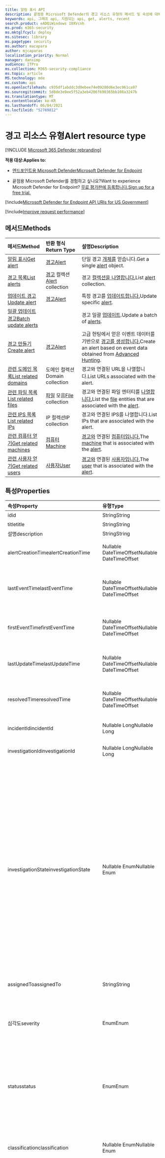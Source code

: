 ```yaml
---
title: 알림 표시 API
description: 끝점용 Microsoft Defender의 경고 리소스 유형의 메서드 및 속성에 대해 자세히 알아보습니다.
keywords: api, 그래프 api, 지원되는 api, get, alerts, recent
search.product: eADQiWindows 10XVcnh
ms.prod: m365-security
ms.mktglfcycl: deploy
ms.sitesec: library
ms.pagetype: security
ms.author: macapara
author: mjcaparas
localization_priority: Normal
manager: dansimp
audience: ITPro
ms.collection: M365-security-compliance
ms.topic: article
MS.technology: mde
ms.custom: api
ms.openlocfilehash: c935df1abddc3d0ebee74e09280d6e3ec961ca97
ms.sourcegitcommit: 5d8de3e9ee5f52a3eb4206f690365bb108a3247b
ms.translationtype: MT
ms.contentlocale: ko-KR
ms.lasthandoff: 06/04/2021
ms.locfileid: "52769812"
---
```

# <a name="alert-resource-type"></a><span data-ttu-id="066c9-104">경고 리소스 유형</span><span class="sxs-lookup"><span data-stu-id="066c9-104">Alert resource type</span></span>

[!INCLUDE [Microsoft 365 Defender rebranding](../../includes/microsoft-defender.md)]

<span data-ttu-id="066c9-105">**적용 대상:**</span><span class="sxs-lookup"><span data-stu-id="066c9-105">**Applies to:**</span></span>
- [<span data-ttu-id="066c9-106">엔드포인트용 Microsoft Defender</span><span class="sxs-lookup"><span data-stu-id="066c9-106">Microsoft Defender for Endpoint</span></span>](https://go.microsoft.com/fwlink/?linkid=2154037)

- <span data-ttu-id="066c9-107">끝점용 Microsoft Defender를 경험하고 싶나요?</span><span class="sxs-lookup"><span data-stu-id="066c9-107">Want to experience Microsoft Defender for Endpoint?</span></span> [<span data-ttu-id="066c9-108">무료 평가판에 등록합니다.</span><span class="sxs-lookup"><span data-stu-id="066c9-108">Sign up for a free trial.</span></span>](https://www.microsoft.com/microsoft-365/windows/microsoft-defender-atp?ocid=docs-wdatp-exposedapis-abovefoldlink) 

[!include[Microsoft Defender for Endpoint API URIs for US Government](../../includes/microsoft-defender-api-usgov.md)]

[!include[Improve request performance](../../includes/improve-request-performance.md)]


## <a name="methods"></a><span data-ttu-id="066c9-109">메서드</span><span class="sxs-lookup"><span data-stu-id="066c9-109">Methods</span></span>

<span data-ttu-id="066c9-110">메서드</span><span class="sxs-lookup"><span data-stu-id="066c9-110">Method</span></span> |<span data-ttu-id="066c9-111">반환 형식</span><span class="sxs-lookup"><span data-stu-id="066c9-111">Return Type</span></span> |<span data-ttu-id="066c9-112">설명</span><span class="sxs-lookup"><span data-stu-id="066c9-112">Description</span></span>
:---|:---|:---
[<span data-ttu-id="066c9-113">알림 표시</span><span class="sxs-lookup"><span data-stu-id="066c9-113">Get alert</span></span>](get-alert-info-by-id.md) | [<span data-ttu-id="066c9-114">경고</span><span class="sxs-lookup"><span data-stu-id="066c9-114">Alert</span></span>](alerts.md) | <span data-ttu-id="066c9-115">단일 경고 [개체를](alerts.md) 얻습니다.</span><span class="sxs-lookup"><span data-stu-id="066c9-115">Get a single [alert](alerts.md) object.</span></span>
[<span data-ttu-id="066c9-116">경고 목록</span><span class="sxs-lookup"><span data-stu-id="066c9-116">List alerts</span></span>](get-alerts.md) | <span data-ttu-id="066c9-117">[경고](alerts.md) 컬렉션</span><span class="sxs-lookup"><span data-stu-id="066c9-117">[Alert](alerts.md) collection</span></span> | <span data-ttu-id="066c9-118">경고 [컬렉션을 나열합니다.](alerts.md)</span><span class="sxs-lookup"><span data-stu-id="066c9-118">List [alert](alerts.md) collection.</span></span>
[<span data-ttu-id="066c9-119">업데이트 경고</span><span class="sxs-lookup"><span data-stu-id="066c9-119">Update alert</span></span>](update-alert.md) | [<span data-ttu-id="066c9-120">경고</span><span class="sxs-lookup"><span data-stu-id="066c9-120">Alert</span></span>](alerts.md) | <span data-ttu-id="066c9-121">특정 경고를 [업데이트합니다.](alerts.md)</span><span class="sxs-lookup"><span data-stu-id="066c9-121">Update specific [alert](alerts.md).</span></span>
[<span data-ttu-id="066c9-122">일괄 업데이트 경고</span><span class="sxs-lookup"><span data-stu-id="066c9-122">Batch update alerts</span></span>](batch-update-alerts.md) | | <span data-ttu-id="066c9-123">경고 일괄 [업데이트](alerts.md).</span><span class="sxs-lookup"><span data-stu-id="066c9-123">Update a batch of [alerts](alerts.md).</span></span>
[<span data-ttu-id="066c9-124">경고 만들기</span><span class="sxs-lookup"><span data-stu-id="066c9-124">Create alert</span></span>](create-alert-by-reference.md)|[<span data-ttu-id="066c9-125">경고</span><span class="sxs-lookup"><span data-stu-id="066c9-125">Alert</span></span>](alerts.md)|<span data-ttu-id="066c9-126">고급 헌팅에서 얻은 이벤트 데이터를 기반으로 [경고를 생성합니다.](run-advanced-query-api.md)</span><span class="sxs-lookup"><span data-stu-id="066c9-126">Create an alert based on event data obtained from [Advanced Hunting](run-advanced-query-api.md).</span></span>
[<span data-ttu-id="066c9-127">관련 도메인 목록</span><span class="sxs-lookup"><span data-stu-id="066c9-127">List related domains</span></span>](get-alert-related-domain-info.md)|<span data-ttu-id="066c9-128">도메인 컬렉션</span><span class="sxs-lookup"><span data-stu-id="066c9-128">Domain collection</span></span>| <span data-ttu-id="066c9-129">경고와 연결된 URL을 나열합니다.</span><span class="sxs-lookup"><span data-stu-id="066c9-129">List URLs associated with the alert.</span></span>
[<span data-ttu-id="066c9-130">관련 파일 목록</span><span class="sxs-lookup"><span data-stu-id="066c9-130">List related files</span></span>](get-alert-related-files-info.md) | <span data-ttu-id="066c9-131">[파일](files.md) 모음</span><span class="sxs-lookup"><span data-stu-id="066c9-131">[File](files.md) collection</span></span> |  <span data-ttu-id="066c9-132">경고와 [](files.md) 연결된 파일 엔터티를 [나열합니다.](alerts.md)</span><span class="sxs-lookup"><span data-stu-id="066c9-132">List the [file](files.md) entities that are associated with the [alert](alerts.md).</span></span>
[<span data-ttu-id="066c9-133">관련 IPS 목록</span><span class="sxs-lookup"><span data-stu-id="066c9-133">List related IPs</span></span>](get-alert-related-ip-info.md) | <span data-ttu-id="066c9-134">IP 컬렉션</span><span class="sxs-lookup"><span data-stu-id="066c9-134">IP collection</span></span> | <span data-ttu-id="066c9-135">경고와 연결된 IPS를 나열합니다.</span><span class="sxs-lookup"><span data-stu-id="066c9-135">List IPs that are associated with the alert.</span></span>
[<span data-ttu-id="066c9-136">관련 컴퓨터 얻기</span><span class="sxs-lookup"><span data-stu-id="066c9-136">Get related machines</span></span>](get-alert-related-machine-info.md) | [<span data-ttu-id="066c9-137">컴퓨터</span><span class="sxs-lookup"><span data-stu-id="066c9-137">Machine</span></span>](machine.md) | <span data-ttu-id="066c9-138">[경고와](machine.md) 연결된 [컴퓨터입니다.](alerts.md)</span><span class="sxs-lookup"><span data-stu-id="066c9-138">The [machine](machine.md) that is associated with the [alert](alerts.md).</span></span>
[<span data-ttu-id="066c9-139">관련 사용자 얻기</span><span class="sxs-lookup"><span data-stu-id="066c9-139">Get related users</span></span>](get-alert-related-user-info.md) | [<span data-ttu-id="066c9-140">사용자</span><span class="sxs-lookup"><span data-stu-id="066c9-140">User</span></span>](user.md) | <span data-ttu-id="066c9-141">[경고와](user.md) 연결된 [사용자입니다.](alerts.md)</span><span class="sxs-lookup"><span data-stu-id="066c9-141">The [user](user.md) that is associated with the [alert](alerts.md).</span></span>


## <a name="properties"></a><span data-ttu-id="066c9-142">특성</span><span class="sxs-lookup"><span data-stu-id="066c9-142">Properties</span></span>

<span data-ttu-id="066c9-143">속성</span><span class="sxs-lookup"><span data-stu-id="066c9-143">Property</span></span> |    <span data-ttu-id="066c9-144">유형</span><span class="sxs-lookup"><span data-stu-id="066c9-144">Type</span></span>    |    <span data-ttu-id="066c9-145">설명</span><span class="sxs-lookup"><span data-stu-id="066c9-145">Description</span></span>
:---|:---|:---
<span data-ttu-id="066c9-146">id</span><span class="sxs-lookup"><span data-stu-id="066c9-146">id</span></span> | <span data-ttu-id="066c9-147">String</span><span class="sxs-lookup"><span data-stu-id="066c9-147">String</span></span> | <span data-ttu-id="066c9-148">경고 ID입니다.</span><span class="sxs-lookup"><span data-stu-id="066c9-148">Alert ID.</span></span>
<span data-ttu-id="066c9-149">title</span><span class="sxs-lookup"><span data-stu-id="066c9-149">title</span></span> | <span data-ttu-id="066c9-150">String</span><span class="sxs-lookup"><span data-stu-id="066c9-150">String</span></span> | <span data-ttu-id="066c9-151">경고 제목.</span><span class="sxs-lookup"><span data-stu-id="066c9-151">Alert title.</span></span>
<span data-ttu-id="066c9-152">설명</span><span class="sxs-lookup"><span data-stu-id="066c9-152">description</span></span> | <span data-ttu-id="066c9-153">String</span><span class="sxs-lookup"><span data-stu-id="066c9-153">String</span></span> | <span data-ttu-id="066c9-154">경고 설명.</span><span class="sxs-lookup"><span data-stu-id="066c9-154">Alert description.</span></span>
<span data-ttu-id="066c9-155">alertCreationTime</span><span class="sxs-lookup"><span data-stu-id="066c9-155">alertCreationTime</span></span> | <span data-ttu-id="066c9-156">Nullable DateTimeOffset</span><span class="sxs-lookup"><span data-stu-id="066c9-156">Nullable DateTimeOffset</span></span> | <span data-ttu-id="066c9-157">경고가 만들어진 날짜 및 시간(UTC)입니다.</span><span class="sxs-lookup"><span data-stu-id="066c9-157">The date and time (in UTC) the alert was created.</span></span>
<span data-ttu-id="066c9-158">lastEventTime</span><span class="sxs-lookup"><span data-stu-id="066c9-158">lastEventTime</span></span> | <span data-ttu-id="066c9-159">Nullable DateTimeOffset</span><span class="sxs-lookup"><span data-stu-id="066c9-159">Nullable DateTimeOffset</span></span> | <span data-ttu-id="066c9-160">동일한 장치에서 경고를 트리거한 이벤트의 마지막 발생입니다.</span><span class="sxs-lookup"><span data-stu-id="066c9-160">The last occurrence of the event that triggered the alert on the same device.</span></span>
<span data-ttu-id="066c9-161">firstEventTime</span><span class="sxs-lookup"><span data-stu-id="066c9-161">firstEventTime</span></span> | <span data-ttu-id="066c9-162">Nullable DateTimeOffset</span><span class="sxs-lookup"><span data-stu-id="066c9-162">Nullable DateTimeOffset</span></span> | <span data-ttu-id="066c9-163">해당 디바이스에서 경고를 트리거한 이벤트의 첫 번째 발생입니다.</span><span class="sxs-lookup"><span data-stu-id="066c9-163">The first occurrence of the event that triggered the alert on that device.</span></span>
<span data-ttu-id="066c9-164">lastUpdateTime</span><span class="sxs-lookup"><span data-stu-id="066c9-164">lastUpdateTime</span></span> | <span data-ttu-id="066c9-165">Nullable DateTimeOffset</span><span class="sxs-lookup"><span data-stu-id="066c9-165">Nullable DateTimeOffset</span></span> | <span data-ttu-id="066c9-166">경고가 마지막으로 업데이트된 날짜 및 시간(UTC)입니다.</span><span class="sxs-lookup"><span data-stu-id="066c9-166">The date and time (in UTC) the alert was last updated.</span></span>
<span data-ttu-id="066c9-167">resolvedTime</span><span class="sxs-lookup"><span data-stu-id="066c9-167">resolvedTime</span></span> | <span data-ttu-id="066c9-168">Nullable DateTimeOffset</span><span class="sxs-lookup"><span data-stu-id="066c9-168">Nullable DateTimeOffset</span></span> | <span data-ttu-id="066c9-169">경고 상태가 '해결'으로 변경된 날짜 및 시간입니다.</span><span class="sxs-lookup"><span data-stu-id="066c9-169">The date and time in which the status of the alert was changed to 'Resolved'.</span></span>
<span data-ttu-id="066c9-170">incidentId</span><span class="sxs-lookup"><span data-stu-id="066c9-170">incidentId</span></span> | <span data-ttu-id="066c9-171">Nullable Long</span><span class="sxs-lookup"><span data-stu-id="066c9-171">Nullable Long</span></span> | <span data-ttu-id="066c9-172">경고의 [인시던트](view-incidents-queue.md) ID입니다.</span><span class="sxs-lookup"><span data-stu-id="066c9-172">The [Incident](view-incidents-queue.md) ID of the Alert.</span></span>
<span data-ttu-id="066c9-173">investigationId</span><span class="sxs-lookup"><span data-stu-id="066c9-173">investigationId</span></span> | <span data-ttu-id="066c9-174">Nullable Long</span><span class="sxs-lookup"><span data-stu-id="066c9-174">Nullable Long</span></span> | <span data-ttu-id="066c9-175">[경고와](automated-investigations.md) 관련된 조사 ID입니다.</span><span class="sxs-lookup"><span data-stu-id="066c9-175">The [Investigation](automated-investigations.md) ID related to the Alert.</span></span>
<span data-ttu-id="066c9-176">investigationState</span><span class="sxs-lookup"><span data-stu-id="066c9-176">investigationState</span></span> | <span data-ttu-id="066c9-177">Nullable Enum</span><span class="sxs-lookup"><span data-stu-id="066c9-177">Nullable Enum</span></span> | <span data-ttu-id="066c9-178">조사의 현재 [상태입니다.](automated-investigations.md)</span><span class="sxs-lookup"><span data-stu-id="066c9-178">The current state of the [Investigation](automated-investigations.md).</span></span> <span data-ttu-id="066c9-179">가능한 값은 '알 수 없음', 'Terminated', 'SuccessfullyRemediated', 'Benign', 'Failed', 'PartiallyRemediated', 'Running', 'PendingApproval', 'PendingResource', 'PartiallyInvestigated', 'TerminatedByUser', 'TerminatedBySystem', 'Queued', 'InnerFailure', 'PreexistingAlert', 'UnsupportedOs', 'UnsupportedAlertType', 'SuppressedAlert'.</span><span class="sxs-lookup"><span data-stu-id="066c9-179">Possible values are: 'Unknown', 'Terminated', 'SuccessfullyRemediated', 'Benign', 'Failed', 'PartiallyRemediated', 'Running', 'PendingApproval', 'PendingResource', 'PartiallyInvestigated', 'TerminatedByUser', 'TerminatedBySystem', 'Queued', 'InnerFailure', 'PreexistingAlert', 'UnsupportedOs', 'UnsupportedAlertType', 'SuppressedAlert'.</span></span>
<span data-ttu-id="066c9-180">assignedTo</span><span class="sxs-lookup"><span data-stu-id="066c9-180">assignedTo</span></span> | <span data-ttu-id="066c9-181">String</span><span class="sxs-lookup"><span data-stu-id="066c9-181">String</span></span> | <span data-ttu-id="066c9-182">경고의 소유자입니다.</span><span class="sxs-lookup"><span data-stu-id="066c9-182">Owner of the alert.</span></span>
<span data-ttu-id="066c9-183">심각도</span><span class="sxs-lookup"><span data-stu-id="066c9-183">severity</span></span> | <span data-ttu-id="066c9-184">Enum</span><span class="sxs-lookup"><span data-stu-id="066c9-184">Enum</span></span> | <span data-ttu-id="066c9-185">경고의 심각도입니다.</span><span class="sxs-lookup"><span data-stu-id="066c9-185">Severity of the alert.</span></span> <span data-ttu-id="066c9-186">가능한 값은 'UnSpecified', 'Informational', 'Low', 'Medium' 및 'High'입니다.</span><span class="sxs-lookup"><span data-stu-id="066c9-186">Possible values are: 'UnSpecified', 'Informational', 'Low', 'Medium' and 'High'.</span></span>
<span data-ttu-id="066c9-187">status</span><span class="sxs-lookup"><span data-stu-id="066c9-187">status</span></span> | <span data-ttu-id="066c9-188">Enum</span><span class="sxs-lookup"><span data-stu-id="066c9-188">Enum</span></span> | <span data-ttu-id="066c9-189">경고의 현재 상태를 지정합니다.</span><span class="sxs-lookup"><span data-stu-id="066c9-189">Specifies the current status of the alert.</span></span> <span data-ttu-id="066c9-190">가능한 값은 '알 수 없음', '신규', 'InProgress' 및 'Resolved'입니다.</span><span class="sxs-lookup"><span data-stu-id="066c9-190">Possible values are: 'Unknown', 'New', 'InProgress' and 'Resolved'.</span></span>
<span data-ttu-id="066c9-191">classification</span><span class="sxs-lookup"><span data-stu-id="066c9-191">classification</span></span> | <span data-ttu-id="066c9-192">Nullable Enum</span><span class="sxs-lookup"><span data-stu-id="066c9-192">Nullable Enum</span></span> | <span data-ttu-id="066c9-193">경고 사양입니다.</span><span class="sxs-lookup"><span data-stu-id="066c9-193">Specification of the alert.</span></span> <span data-ttu-id="066c9-194">가능한 값은 '알 수 없음', 'FalsePositive', 'TruePositive'입니다.</span><span class="sxs-lookup"><span data-stu-id="066c9-194">Possible values are: 'Unknown', 'FalsePositive', 'TruePositive'.</span></span>
<span data-ttu-id="066c9-195">determination</span><span class="sxs-lookup"><span data-stu-id="066c9-195">determination</span></span> | <span data-ttu-id="066c9-196">Nullable Enum</span><span class="sxs-lookup"><span data-stu-id="066c9-196">Nullable Enum</span></span> | <span data-ttu-id="066c9-197">경고 결정</span><span class="sxs-lookup"><span data-stu-id="066c9-197">Specifies the determination of the alert.</span></span> <span data-ttu-id="066c9-198">가능한 값은 'NotAvailable', 'Apt', 'Malware', 'SecurityPersonnel', 'SecurityTesting', 'UnwantedSoftware', 'Other'입니다.</span><span class="sxs-lookup"><span data-stu-id="066c9-198">Possible values are: 'NotAvailable', 'Apt', 'Malware', 'SecurityPersonnel', 'SecurityTesting', 'UnwantedSoftware', 'Other'.</span></span>
<span data-ttu-id="066c9-199">category</span><span class="sxs-lookup"><span data-stu-id="066c9-199">category</span></span>| <span data-ttu-id="066c9-200">String</span><span class="sxs-lookup"><span data-stu-id="066c9-200">String</span></span> | <span data-ttu-id="066c9-201">경고 범주입니다.</span><span class="sxs-lookup"><span data-stu-id="066c9-201">Category of the alert.</span></span>
<span data-ttu-id="066c9-202">detectionSource</span><span class="sxs-lookup"><span data-stu-id="066c9-202">detectionSource</span></span> | <span data-ttu-id="066c9-203">String</span><span class="sxs-lookup"><span data-stu-id="066c9-203">String</span></span> | <span data-ttu-id="066c9-204">검색 원본.</span><span class="sxs-lookup"><span data-stu-id="066c9-204">Detection source.</span></span>
<span data-ttu-id="066c9-205">threatFamilyName</span><span class="sxs-lookup"><span data-stu-id="066c9-205">threatFamilyName</span></span> | <span data-ttu-id="066c9-206">String</span><span class="sxs-lookup"><span data-stu-id="066c9-206">String</span></span> | <span data-ttu-id="066c9-207">위협 패밀리.</span><span class="sxs-lookup"><span data-stu-id="066c9-207">Threat family.</span></span>
<span data-ttu-id="066c9-208">threatName</span><span class="sxs-lookup"><span data-stu-id="066c9-208">threatName</span></span> | <span data-ttu-id="066c9-209">String</span><span class="sxs-lookup"><span data-stu-id="066c9-209">String</span></span> | <span data-ttu-id="066c9-210">위협 이름입니다.</span><span class="sxs-lookup"><span data-stu-id="066c9-210">Threat name.</span></span>
<span data-ttu-id="066c9-211">machineId</span><span class="sxs-lookup"><span data-stu-id="066c9-211">machineId</span></span> | <span data-ttu-id="066c9-212">String</span><span class="sxs-lookup"><span data-stu-id="066c9-212">String</span></span> | <span data-ttu-id="066c9-213">경고와 [연결된](machine.md) 컴퓨터 엔터티의 ID입니다.</span><span class="sxs-lookup"><span data-stu-id="066c9-213">ID of a [machine](machine.md) entity that is associated with the alert.</span></span>
<span data-ttu-id="066c9-214">computerDnsName</span><span class="sxs-lookup"><span data-stu-id="066c9-214">computerDnsName</span></span> | <span data-ttu-id="066c9-215">String</span><span class="sxs-lookup"><span data-stu-id="066c9-215">String</span></span> | <span data-ttu-id="066c9-216">[컴퓨터의](machine.md) 정식 이름입니다.</span><span class="sxs-lookup"><span data-stu-id="066c9-216">[machine](machine.md) fully qualified name.</span></span>
<span data-ttu-id="066c9-217">aadTenantId</span><span class="sxs-lookup"><span data-stu-id="066c9-217">aadTenantId</span></span> | <span data-ttu-id="066c9-218">String</span><span class="sxs-lookup"><span data-stu-id="066c9-218">String</span></span> | <span data-ttu-id="066c9-219">Azure Active Directory ID입니다.</span><span class="sxs-lookup"><span data-stu-id="066c9-219">The Azure Active Directory ID.</span></span>
<span data-ttu-id="066c9-220">detectorId</span><span class="sxs-lookup"><span data-stu-id="066c9-220">detectorId</span></span> | <span data-ttu-id="066c9-221">String</span><span class="sxs-lookup"><span data-stu-id="066c9-221">String</span></span> | <span data-ttu-id="066c9-222">경고를 트리거한 감지기 ID입니다.</span><span class="sxs-lookup"><span data-stu-id="066c9-222">The ID of the detector that triggered the alert.</span></span>
<span data-ttu-id="066c9-223">설명</span><span class="sxs-lookup"><span data-stu-id="066c9-223">comments</span></span> | <span data-ttu-id="066c9-224">경고 설명 목록</span><span class="sxs-lookup"><span data-stu-id="066c9-224">List of Alert comments</span></span> | <span data-ttu-id="066c9-225">Alert Comment 개체에는 주석 문자열, createdBy 문자열 및 createTime 날짜 시간이 포함되어 있습니다.</span><span class="sxs-lookup"><span data-stu-id="066c9-225">Alert Comment object contains: comment string, createdBy string and createTime date time.</span></span>
<span data-ttu-id="066c9-226">증거</span><span class="sxs-lookup"><span data-stu-id="066c9-226">Evidence</span></span> | <span data-ttu-id="066c9-227">경고 증거 목록</span><span class="sxs-lookup"><span data-stu-id="066c9-227">List of Alert evidence</span></span> | <span data-ttu-id="066c9-228">경고와 관련된 증거입니다.</span><span class="sxs-lookup"><span data-stu-id="066c9-228">Evidence related to the alert.</span></span> <span data-ttu-id="066c9-229">아래 예제를 참조하세요.</span><span class="sxs-lookup"><span data-stu-id="066c9-229">See example below.</span></span>

### <a name="response-example-for-getting-single-alert"></a><span data-ttu-id="066c9-230">단일 경고를 표시하는 응답 예:</span><span class="sxs-lookup"><span data-stu-id="066c9-230">Response example for getting single alert:</span></span>

```http
GET https://api.securitycenter.microsoft.com/api/alerts/da637472900382838869_1364969609
```

```json
{
    "id": "da637472900382838869_1364969609",
    "incidentId": 1126093,
    "investigationId": null,
    "assignedTo": null,
    "severity": "Low",
    "status": "New",
    "classification": null,
    "determination": null,
    "investigationState": "Queued",
    "detectionSource": "WindowsDefenderAtp",
    "detectorId": "17e10bbc-3a68-474a-8aad-faef14d43952",
    "category": "Execution",
    "threatFamilyName": null,
    "title": "Low-reputation arbitrary code executed by signed executable",
    "description": "Binaries signed by Microsoft can be used to run low-reputation arbitrary code. This technique hides the execution of malicious code within a trusted process. As a result, the trusted process might exhibit suspicious behaviors, such as opening a listening port or connecting to a command-and-control (C&C) server.",
    "alertCreationTime": "2021-01-26T20:33:57.7220239Z",
    "firstEventTime": "2021-01-26T20:31:32.9562661Z",
    "lastEventTime": "2021-01-26T20:31:33.0577322Z",
    "lastUpdateTime": "2021-01-26T20:33:59.2Z",
    "resolvedTime": null,
    "machineId": "111e6dd8c833c8a052ea231ec1b19adaf497b625",
    "computerDnsName": "temp123.middleeast.corp.microsoft.com",
    "rbacGroupName": "A",
    "aadTenantId": "a839b112-1253-6432-9bf6-94542403f21c",
    "threatName": null,
    "mitreTechniques": [
        "T1064",
        "T1085",
        "T1220"
    ],
    "relatedUser": {
        "userName": "temp123",
        "domainName": "MIDDLEEAST"
    },
    "comments": [
        {
            "comment": "test comment for docs",
            "createdBy": "secop123@contoso.com",
            "createdTime": "2021-01-26T01:00:37.8404534Z"
        }
    ],
    "evidence": [
        {
            "entityType": "User",
            "evidenceCreationTime": "2021-01-26T20:33:58.42Z",
            "sha1": null,
            "sha256": null,
            "fileName": null,
            "filePath": null,
            "processId": null,
            "processCommandLine": null,
            "processCreationTime": null,
            "parentProcessId": null,
            "parentProcessCreationTime": null,
            "parentProcessFileName": null,
            "parentProcessFilePath": null,
            "ipAddress": null,
            "url": null,
            "registryKey": null,
            "registryHive": null,
            "registryValueType": null,
            "registryValue": null,
            "accountName": "eranb",
            "domainName": "MIDDLEEAST",
            "userSid": "S-1-5-21-11111607-1111760036-109187956-75141",
            "aadUserId": "11118379-2a59-1111-ac3c-a51eb4a3c627",
            "userPrincipalName": "temp123@microsoft.com",
            "detectionStatus": null
        },
        {
            "entityType": "Process",
            "evidenceCreationTime": "2021-01-26T20:33:58.6133333Z",
            "sha1": "ff836cfb1af40252bd2a2ea843032e99a5b262ed",
            "sha256": "a4752c71d81afd3d5865d24ddb11a6b0c615062fcc448d24050c2172d2cbccd6",
            "fileName": "rundll32.exe",
            "filePath": "C:\\Windows\\SysWOW64",
            "processId": 3276,
            "processCommandLine": "rundll32.exe  c:\\temp\\suspicious.dll,RepeatAfterMe",
            "processCreationTime": "2021-01-26T20:31:32.9581596Z",
            "parentProcessId": 8420,
            "parentProcessCreationTime": "2021-01-26T20:31:32.9004163Z",
            "parentProcessFileName": "rundll32.exe",
            "parentProcessFilePath": "C:\\Windows\\System32",
            "ipAddress": null,
            "url": null,
            "registryKey": null,
            "registryHive": null,
            "registryValueType": null,
            "registryValue": null,
            "accountName": null,
            "domainName": null,
            "userSid": null,
            "aadUserId": null,
            "userPrincipalName": null,
            "detectionStatus": "Detected"
        },
        {
            "entityType": "File",
            "evidenceCreationTime": "2021-01-26T20:33:58.42Z",
            "sha1": "8563f95b2f8a284fc99da44500cd51a77c1ff36c",
            "sha256": "dc0ade0c95d6db98882bc8fa6707e64353cd6f7767ff48d6a81a6c2aef21c608",
            "fileName": "suspicious.dll",
            "filePath": "c:\\temp",
            "processId": null,
            "processCommandLine": null,
            "processCreationTime": null,
            "parentProcessId": null,
            "parentProcessCreationTime": null,
            "parentProcessFileName": null,
            "parentProcessFilePath": null,
            "ipAddress": null,
            "url": null,
            "registryKey": null,
            "registryHive": null,
            "registryValueType": null,
            "registryValue": null,
            "accountName": null,
            "domainName": null,
            "userSid": null,
            "aadUserId": null,
            "userPrincipalName": null,
            "detectionStatus": "Detected"
        }
    ]
}
```
